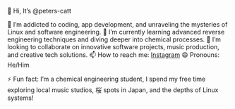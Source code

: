 👋 Hi, It’s @peters-catt

👀 I’m addicted to coding, app development, and unraveling the mysteries of Linux and software engineering.
🌱 I’m currently learning advanced reverse engineering techniques and diving deeper into chemical processes.
💞️ I’m looking to collaborate on innovative software projects, music production, and creative tech solutions.
📫 How to reach me: [Instagram](https://www.instagram.com/p_shachou/) 
😄 Pronouns: He/Him

⚡ Fun fact: I’m a chemical engineering student, I spend my free time exploring local music studios, 桜 spots in Japan, and the depths of Linux systems!
<!--- peters-catt/peters-catt is a ✨ special ✨ repository because its a quiet place.
